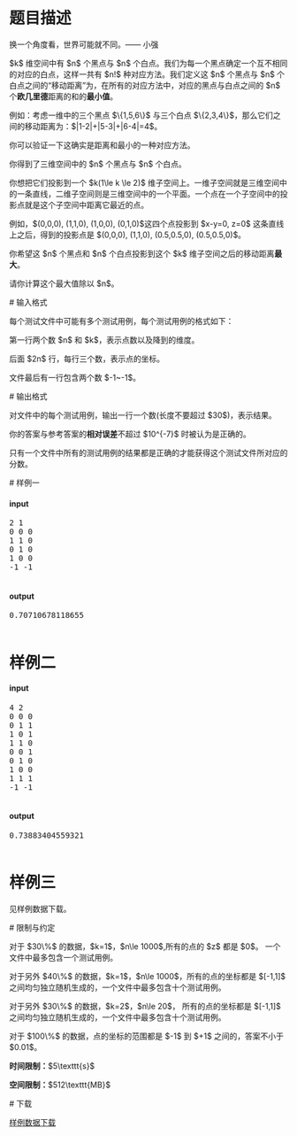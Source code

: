 # 题目描述

<p>换一个角度看，世界可能就不同。—— 小强</p>
<p>$k$ 维空间中有 $n$ 个黑点与 $n$ 个白点。我们为每一个黑点确定一个互不相同的对应的白点，这样一共有 $n!$ 种对应方法。我们定义这 $n$ 个黑点与 $n$ 个白点之间的“移动距离”为，在所有的对应方法中，对应的黑点与白点之间的 $n$ 个<strong>欧几里德</strong>距离的和的<strong>最小值</strong>。</p>
<p>例如：考虑一维中的三个黑点 $\{1,5,6\}$ 与三个白点 $\{2,3,4\}$，那么它们之间的移动距离为：$|1-2|+|5-3|+|6-4|=4$。</p>
<p>你可以验证一下这确实是距离和最小的一种对应方法。</p>
<p>你得到了三维空间中的 $n$ 个黑点与 $n$ 个白点。</p>
<p>你想把它们投影到一个 $k(1\le k \le 2)$ 维子空间上。一维子空间就是三维空间中的一条直线，二维子空间则是三维空间中的一个平面。一个点在一个子空间中的投影点就是这个子空间中距离它最近的点。</p>
<p>例如，$(0,0,0), (1,1,0), (1,0,0), (0,1,0)$这四个点投影到 $x-y=0, z=0$ 这条直线上之后，得到的投影点是 $(0,0,0), (1,1,0), (0.5,0.5,0), (0.5,0.5,0)$。</p>
<p>你希望这 $n$ 个黑点和 $n$ 个白点投影到这个 $k$ 维子空间之后的移动距离<strong>最大</strong>。</p>
<p>请你计算这个最大值除以 $n$。</p>
# 输入格式


<p>每个测试文件中可能有多个测试用例，每个测试用例的格式如下：</p>
<p>第一行两个数 $n$ 和 $k$，表示点数以及降到的维度。</p>
<p>后面 $2n$ 行，每行三个数，表示点的坐标。</p>
<p>文件最后有一行包含两个数 $-1~-1$。</p>
# 输出格式


<p>对文件中的每个测试用例，输出一行一个数(长度不要超过 $30$)，表示结果。</p>
<p>你的答案与参考答案的<strong>相对误差</strong>不超过 $10^{-7}$ 时被认为是正确的。</p>
<p>只有一个文件中所有的测试用例的结果都是正确的才能获得这个测试文件所对应的分数。</p>
# 样例一


<h4>input</h4>
<pre>2 1
0 0 0
1 1 0
0 1 0
1 0 0
-1 -1

</pre>

<h4>output</h4>
<pre>0.70710678118655

</pre>

# 样例二


<h4>input</h4>
<pre>4 2
0 0 0
0 1 1
1 0 1
1 1 0
0 0 1
0 1 0
1 0 0
1 1 1
-1 -1

</pre>

<h4>output</h4>
<pre>0.73883404559321

</pre>

# 样例三


<p>见样例数据下载。</p>
# 限制与约定


<p>对于 $30\%$ 的数据，$k=1$，$n\le 1000$,所有的点的 $z$ 都是 $0$。 一个文件中最多包含一个测试用例。</p>
<p>对于另外 $40\%$ 的数据，$k=1$，$n\le 1000$，所有的点的坐标都是 $[-1,1]$ 之间均匀独立随机生成的，一个文件中最多包含十个测试用例。</p>
<p>对于另外 $30\%$ 的数据，$k=2$，$n\le 20$， 所有的点的坐标都是 $[-1,1]$ 之间均匀独立随机生成的，一个文件中最多包含十个测试用例。</p>
<p>对于 $100\%$ 的数据，点的坐标的范围都是 $-1$ 到 $+1$ 之间的，答案不小于 $0.01$。</p>
<p><strong>时间限制：</strong>$5\texttt{s}$</p>
<p><strong>空间限制：</strong>$512\texttt{MB}$</p>
# 下载


<p><a href="/download.php?type=problem&amp;id=302">样例数据下载</a></p>
